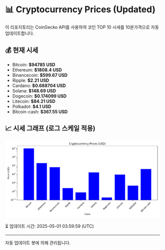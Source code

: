 
# 📊 Cryptocurrency Prices (Updated)

이 리포지토리는 CoinGecko API를 사용하여 코인 TOP 10 시세를 10분가격으로 자동 업데이트합니다.

## 💰 현재 시세
- Bitcoin: **$94785 USD**
- Ethereum: **$1808.4 USD**
- Binancecoin: **$599.67 USD**
- Ripple: **$2.21 USD**
- Cardano: **$0.688704 USD**
- Solana: **$148.69 USD**
- Dogecoin: **$0.174099 USD**
- Litecoin: **$84.21 USD**
- Polkadot: **$4.1 USD**
- Bitcoin-cash: **$367.55 USD**

## 📈 시세 그래프 (로그 스케일 적용)
![Crypto Prices](crypto_prices.png)

⏳ 업데이트 시간: 2025-05-01 03:59:59 (UTC)

---
자동 업데이트 봇에 의해 관리됩니다.
